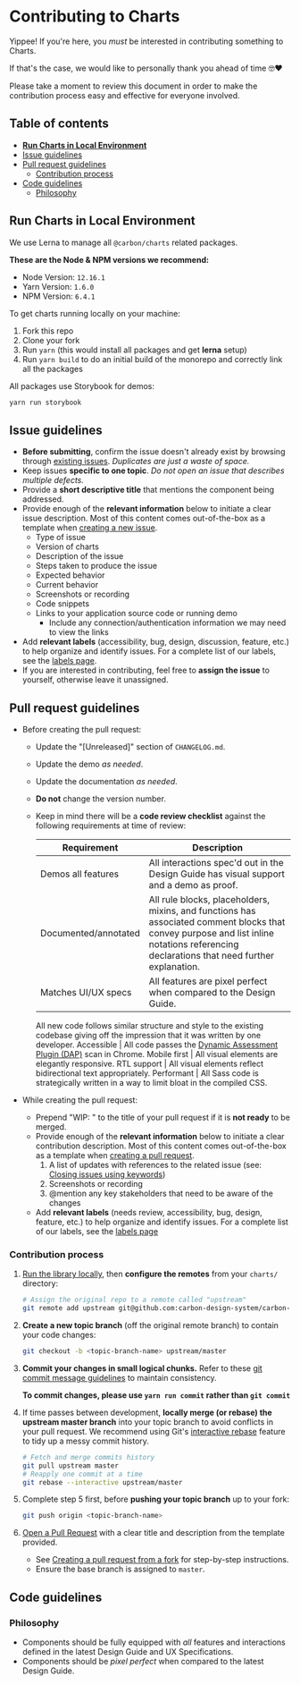 # Contributing to Charts

Yippee! If you're here, you _must_ be interested in contributing something to Charts.

If that's the case, we would like to personally thank you ahead of time 🤓❤️

Please take a moment to review this document in order to make the contribution process easy and effective for everyone involved.

## Table of contents

- **[Run Charts in Local Environment](#run-charts-in-local-environment)**
- [Issue guidelines](#issue-guidelines)
- [Pull request guidelines](#pull-request-guidelines)
  - [Contribution process](#contribution-process)
- [Code guidelines](#code-guidelines)
  - [Philosophy](#philosophy)


## Run Charts in Local Environment
We use Lerna to manage all `@carbon/charts` related packages.

**These are the Node & NPM versions we recommend:**
- Node Version: `12.16.1`
- Yarn Version: `1.6.0`
- NPM Version: `6.4.1`

To get charts running locally on your machine:
1. Fork this repo
2. Clone your fork
3. Run `yarn` (this would install all packages and get **lerna** setup)
4. Run `yarn build` to do an initial build of the monorepo and correctly link all the packages

All packages use Storybook for demos:

```sh
yarn run storybook
```

## Issue guidelines

- **Before submitting**, confirm the issue doesn't already exist by browsing through [existing issues](https://github.com/carbon-design-system/carbon-charts/issues). _Duplicates are just a waste of space._
- Keep issues **specific to one topic**. _Do not open an issue that describes multiple defects._
- Provide a **short descriptive title** that mentions the component being addressed.
- Provide enough of the **relevant information** below to initiate a clear issue description. Most of this content comes out-of-the-box as a template when [creating a new issue](https://github.com/carbon-design-system/carbon-charts/issues/new).
  - Type of issue
  - Version of charts
  - Description of the issue
  - Steps taken to produce the issue
  - Expected behavior
  - Current behavior
  - Screenshots or recording
  - Code snippets
  - Links to your application source code or running demo
    - Include any connection/authentication information we may need to view the links
- Add **relevant labels** (accessibility, bug, design, discussion, feature, etc.) to help organize and identify issues. For a complete list of our labels, see the [labels page](https://github.com/carbon-design-system/carbon-charts/labels).
- If you are interested in contributing, feel free to **assign the issue** to yourself, otherwise leave it unassigned.

## Pull request guidelines

- Before creating the pull request:
  - Update the "[Unreleased]" section of `CHANGELOG.md`.
  - Update the demo _as needed_.
  - Update the documentation _as needed_.
  - **Do not** change the version number.
  - Keep in mind there will be a **code review checklist** against the following requirements at time of review:

    Requirement | Description
    ----------- | -----------
    Demos all features | All interactions spec'd out in the Design Guide has visual support and a demo as proof.
    Documented/annotated | All rule blocks, placeholders, mixins, and functions has associated comment blocks that convey purpose and list inline notations referencing declarations that need further explanation.
    Matches UI/UX specs | All features are pixel perfect when compared to the Design Guide.
    All new code follows similar structure and style to the existing codebase giving off the impression that it was written by one developer.
    Accessible | All code passes the [Dynamic Assessment Plugin (DAP)](https://www.ibm.com/able/dynamic-assessment-plug-in.html) scan in Chrome.
    Mobile first | All visual elements are elegantly responsive.
    RTL support | All visual elements reflect bidirectional text appropriately.
    Performant | All Sass code is strategically written in a way to limit bloat in the compiled CSS.

- While creating the pull request:
  - Prepend "WIP: " to the title of your pull request if it is **not ready** to be merged.
  - Provide enough of the **relevant information** below to initiate a clear contribution description. Most of this content comes out-of-the-box as a template when [creating a pull request](https://github.com/carbon-design-system/carbon-charts/compare).
    1. A list of updates with references to the related issue (see: [Closing issues using keywords](https://help.github.com/articles/closing-issues-using-keywords/))
    2. Screenshots or recording
    3. @mention any key stakeholders that need to be aware of the changes
  - Add **relevant labels** (needs review, accessibility, bug, design, feature, etc.) to help organize and identify issues. For a complete list of our labels, see the [labels page](https://github.com/carbon-design-system/carbon-charts/labels)

### Contribution process

1. [Run the library locally](#run-charts-in-local-environment), then **configure the remotes** from your `charts/` directory:

   ```bash
   # Assign the original repo to a remote called "upstream"
   git remote add upstream git@github.com:carbon-design-system/carbon-charts.git
   ```

2. **Create a new topic branch** (off the original remote branch) to contain your code changes:

   ```bash
   git checkout -b <topic-branch-name> upstream/master
   ```

3. **Commit your changes in small logical chunks.** Refer to these [git commit
   message guidelines](http://tbaggery.com/2008/04/19/a-note-about-git-commit-messages.html)
   to maintain consistency.

	**To commit changes, please use `yarn run commit` rather than `git commit`**

4. If time passes between development, **locally merge (or rebase) the upstream master branch** into your topic branch to avoid conflicts in your pull request. We recommend using Git's [interactive rebase](https://help.github.com/articles/interactive-rebase) feature to tidy up a messy commit history.

   ```bash
   # Fetch and merge commits history
   git pull upstream master
   # Reapply one commit at a time
   git rebase --interactive upstream/master
   ```

5. Complete step 5 first, before **pushing your topic branch** up to your fork:

   ```bash
   git push origin <topic-branch-name>
   ```

6. [Open a Pull Request](https://github.com/carbon-design-system/carbon-charts/compare) with a clear title and description from the template provided.

    - See [Creating a pull request from a fork](https://help.github.com/articles/creating-a-pull-request-from-a-fork/) for step-by-step instructions.
    - Ensure the base branch is assigned to `master`.

## Code guidelines
### Philosophy

- Components should be fully equipped with _all_ features and interactions defined in the latest Design Guide and UX Specifications.
- Components should be _pixel perfect_ when compared to the latest Design Guide.
